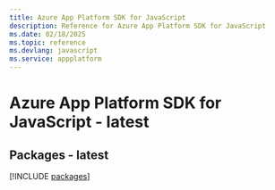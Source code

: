 ```yaml
---
title: Azure App Platform SDK for JavaScript
description: Reference for Azure App Platform SDK for JavaScript
ms.date: 02/18/2025
ms.topic: reference
ms.devlang: javascript
ms.service: appplatform
---
```

# Azure App Platform SDK for JavaScript - latest
## Packages - latest
[!INCLUDE [packages](app-platform-index.md)]